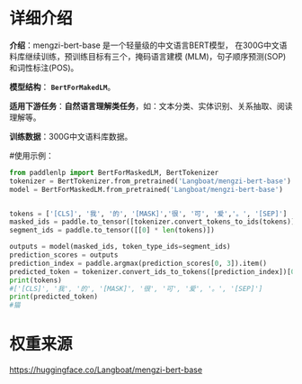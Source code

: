 # 详细介绍
**介绍**：mengzi-bert-base 是一个轻量级的中文语言BERT模型，
在300G中文语料库继续训练，预训练目标有三个，掩码语言建模 (MLM)，句子顺序预测(SOP)
和词性标注(POS)。

**模型结构**： **`BertForMakedLM`**。

**适用下游任务**：**自然语言理解类任务**，如：文本分类、实体识别、关系抽取、阅读理解等。

**训练数据**：300G中文语料库数据。

#使用示例：
```python
from paddlenlp import BertForMaskedLM, BertTokenizer
tokenizer = BertTokenizer.from_pretrained('Langboat/mengzi-bert-base')
model = BertForMaskedLM.from_pretrained('Langboat/mengzi-bert-base')


tokens = ['[CLS]', '我', '的', '[MASK]','很', '可', '爱','。', '[SEP]']
masked_ids = paddle.to_tensor([tokenizer.convert_tokens_to_ids(tokens)])
segment_ids = paddle.to_tensor([[0] * len(tokens)])

outputs = model(masked_ids, token_type_ids=segment_ids)
prediction_scores = outputs
prediction_index = paddle.argmax(prediction_scores[0, 3]).item()
predicted_token = tokenizer.convert_ids_to_tokens([prediction_index])[0]
print(tokens)
#['[CLS]', '我', '的', '[MASK]', '很', '可', '爱', '。', '[SEP]']
print(predicted_token)
#猫
```

# 权重来源
https://huggingface.co/Langboat/mengzi-bert-base
